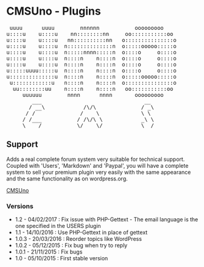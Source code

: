 CMSUno - Plugins
================

<pre>
 uuuu      uuuu        nnnnnn           ooooooooo
u::::u    u::::u    nn::::::::nn     oo:::::::::::oo
u::::u    u::::u   nn::::::::::nn   o:::::::::::::::o
u::::u    u::::u  n::::::::::::::n  o:::::ooooo:::::o
u::::u    u::::u  n:::::nnnn:::::n  o::::o     o::::o
u::::u    u::::u  n::::n    n::::n  o::::o     o::::o
u::::u    u::::u  n::::n    n::::n  o::::o     o::::o
u:::::uuuu:::::u  n::::n    n::::n  o::::o     o::::o
u::::::::::::::u  n::::n    n::::n  o:::::ooooo:::::o
 u::::::::::::u   n::::n    n::::n  o:::::::::::::::o
  uu::::::::uu    n::::n    n::::n   oo:::::::::::oo
     uuuuuu        nnnn      nnnn       ooooooooo
        ___                                __
       / __\            /\/\              / _\
      / /              /    \             \ \
     / /___           / /\/\ \            _\ \
     \____/           \/    \/            \__/
</pre>

## Support ##

Adds a real complete forum system very suitable for technical support.
Coupled with 'Users', 'Markdown' and 'Paypal', you will have a complete system to sell your premium plugin very easily with the same appearance and the same functionality as on wordpress.org.

[CMSUno](https://github.com/boiteasite/cmsuno)

### Versions ###

* 1.2 - 04/02/2017 : Fix issue with PHP-Gettext - The email language is the one specified in the USERS plugin
* 1.1 - 14/10/2016 : Use PHP-Gettext in place of gettext
* 1.0.3 - 20/03/2016 : Reorder topics like WordPress
* 1.0.2 - 05/12/2015 : Fix bug when try to reply
* 1.0.1 - 21/11/2015 : Fix bugs
* 1.0 - 05/10/2015 : First stable version